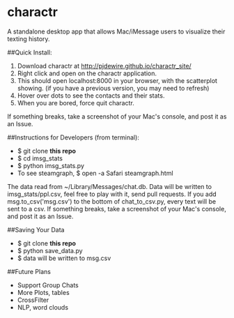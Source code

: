 # charactr
A standalone desktop app that allows Mac/iMessage users to visualize their
texting history.

##Quick Install:
1. Download charactr at http://pjdewire.github.io/charactr_site/
2. Right click and open on the charactr application.
3. This should open localhost:8000 in your browser, with the scatterplot
   showing. (if you have a previous version, you may need to refresh)
4. Hover over dots to see the contacts and their stats.
5. When you are bored, force quit charactr.

If something breaks, take a screenshot of your Mac's console, and post it as an
Issue.

##Instructions for Developers (from terminal):
- $ git clone **this repo**
- $ cd imsg_stats
- $ python imsg_stats.py
- To see steamgraph, $ open -a Safari steamgraph.html

The data read from ~/Library/Messages/chat.db.
Data will be written to imsg_stats/ppl.csv, feel free to play
with it, send pull requests. If you add msg.to_csv('msg.csv') to the bottom of chat_to_csv.py, every text will be sent to a csv. If something breaks, take a screenshot of your Mac's console, and post it as an Issue.

##Saving Your Data
- $ git clone **this repo**
- $ python save_data.py
- $ data will be written to msg.csv

##Future Plans

- Support Group Chats
- More Plots, tables
- CrossFilter
- NLP, word clouds
